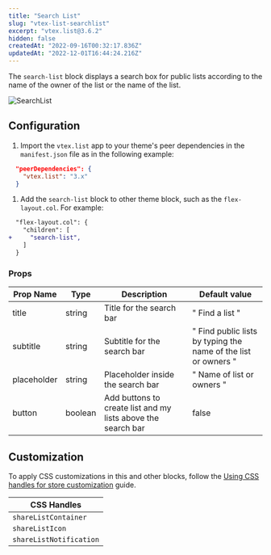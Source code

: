 ```yaml
---
title: "Search List"
slug: "vtex-list-searchlist"
excerpt: "vtex.list@3.6.2"
hidden: false
createdAt: "2022-09-16T00:32:17.836Z"
updatedAt: "2022-12-01T16:44:24.216Z"
---
```

The `search-list` block displays a search box for public lists according to the name of the owner of the list or the name of the list.

![SearchList](https://user-images.githubusercontent.com/67066494/190510257-576c70ec-43e3-4f75-b917-fd5b8ee2df24.gif)

## Configuration

1. Import the `vtex.list` app to your theme's peer dependencies in the `manifest.json` file as in the following example:

```json
  "peerDependencies": {
    "vtex.list": "3.x"
  }
```

1. Add the `search-list` block to other theme block, such as the `flex-layout.col`. For example:

```diff
  "flex-layout.col": {
    "children": [
+     "search-list",
    ]
  }
```

### Props

| Prop Name   | Type    | Description                                                  | Default value                                                  |
| ----------- | ------- | ------------------------------------------------------------ | -------------------------------------------------------------- |
| title       | string  | Title for the search bar                                     | " Find a list "                                                |
| subtitle    | string  | Subtitle for the search bar                                  | " Find public lists by typing the name of the list or owners " |
| placeholder | string  | Placeholder inside the search bar                            | " Name of list or owners "                                     |
| button      | boolean | Add buttons to create list and my lists above the search bar | false                                                          |

## Customization

To apply CSS customizations in this and other blocks, follow the [Using CSS handles for store customization](https://developers.vtex.com/vtex-developer-docs/docs/vtex-io-documentation-using-css-handles-for-store-customization) guide.

| CSS Handles             |
| ----------------------- |
| `shareListContainer`    |
| `shareListIcon`         |
| `shareListNotification` |